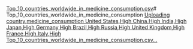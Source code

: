 [Top_10_countries_worldwide_in_medicine_consumption.csv](https://github.com/user-attachments/files/16758391/Top_10_countries_worldwide_in_medicine_consumption.csv)# Top_10_countries_worldwide_in_medicine_consumption
[Uploading country,medicine_consumption
United States,High
China,High
India,High
Japan,High
Germany,High
Brazil,High
Russia,High
United Kingdom,High
France,High
Italy,High
Top_10_countries_worldwide_in_medicine_consumption.csv…]()
